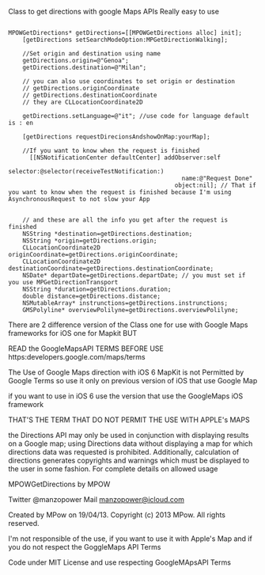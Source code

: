 Class to get directions with google Maps APIs
Really easy to use 

``` Obj-C

MPOWGetDirections* getDirections=[[MPOWGetDirections alloc] init];
    [getDirections setSearchModeOption:MPGetDirectionWalking];
    
    //Set origin and destination using name
    getDirections.origin=@"Genoa";
    getDirections.destination=@"Milan";
    
    // you can also use coordinates to set origin or destination
    // getDirections.originCoordinate
    // getDirections.destinationCoordinate
    // they are CLLocationCoordinate2D
    
    getDirections.setLanguage=@"it"; //use code for language default is : en

	[getDirections requestDirecionsAndshowOnMap:yourMap];
	
	//If you want to know when the request is finished 
	  [[NSNotificationCenter defaultCenter] addObserver:self
                                             selector:@selector(receiveTestNotification:)
                                                 name:@"Request Done"
                                               object:nil]; // That if you want to know when the request is finished because I'm using AsynchronousRequest to not slow your App


	// and these are all the info you get after the request is finished
    NSString *destination=getDirections.destination;
    NSString *origin=getDirections.origin;
    CLLocationCoordinate2D originCoordinate=getDirections.originCoordinate;
    CLLocationCoordinate2D destinationCoordinate=getDirections.destinationCoordinate;
    NSDate* departDate=getDirections.departDate; // you must set if you use MPGetDirectionTransport
    NSString *duration=getDirections.duration;
    double distance=getDirections.distance;
    NSMutableArray* instrunctions=getDirections.instrunctions;
    GMSPolyline* overviewPolilyne=getDirections.overviewPolilyne;

```

 There are 2 difference version of the Class
 one for use with Google Maps frameworks for iOS
 one for Mapkit BUT 

READ the GoogleMapsAPI TERMS BEFORE USE https:developers.google.com/maps/terms

 The Use of Google Maps direction with iOS 6 MapKit is not Permitted by Google Terms
 so use it only on previous version of iOS that use Google Map 

 if you want to use in iOS 6 use the version that use the GoogleMaps iOS framework


 THAT'S THE TERM THAT DO NOT PERMIT THE USE WITH APPLE's MAPS

 the Directions API may only be used in conjunction with displaying results on a Google map;
 using Directions data without displaying a map for which directions data was requested is prohibited.
 Additionally, calculation of directions generates copyrights and warnings which must be displayed to the user in some fashion.
 For complete details on allowed usage


  MPOWGetDirections by MPOW

  Twitter @manzopower
  Mail manzopower@icloud.com


  Created by MPow on 19/04/13.
  Copyright (c) 2013 MPow. All rights reserved.

 I'm not responsible of the use, if you want to use it with Apple's Map 
 and if you do not respect the GoggleMaps API Terms


Code under MIT License and use respecting GoogleMApsAPI Terms
